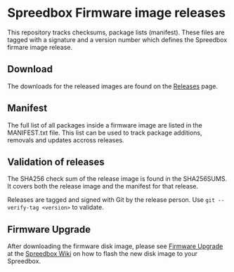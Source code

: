 # Spreedbox Firmware image releases

This repository tracks checksums, package lists (manifest). These files are tagged with a signature and a version number which defines the Spreedbox firmare image release.

## Download

The downloads for the released images are found on the [Releases](https://github.com/spreedbox/spreedbox-firmware/releases) page.

## Manifest

The full list of all packages inside a firmware image are listed in the MANIFEST.txt file. This list can be used to track package additions, removals and updates accross releases.

## Validation of releases

The SHA256 check sum of the release image is found in the SHA256SUMS. It covers both the release image and the manifest for that release.

Releases are tagged and signed with Git by the release person. Use `git --verify-tag <version>` to validate.

## Firmware Upgrade

After downloading the firmware disk image, please see [Firmware Upgrade](https://github.com/spreedbox/spreedbox/wiki/Firmware-Upgrade) at the [Spreedbox Wiki](https://github.com/spreedbox/spreedbox/wiki) on how to flash the new disk image to your Spreedbox.

